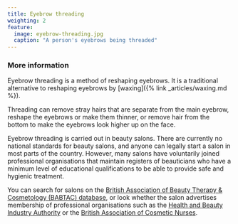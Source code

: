 ```yaml
---
title: Eyebrow threading
weighting: 2
feature:
  image: eyebrow-threading.jpg
  caption: "A person's eyebrows being threaded"
---
```


### More information

Eyebrow threading is a method of reshaping eyebrows. It is a traditional alternative to reshaping eyebrows by [waxing]({% link _articles/waxing.md %}).

Threading can remove stray hairs that are separate from the main eyebrow, reshape the eyebrows or make them thinner, or  remove hair from the bottom to make the eyebrows look higher up on the face.

Eyebrow threading is carried out in beauty salons. There are currently no national standards for beauty salons, and anyone can legally start a salon in most parts of the country. However, many salons have voluntarily joined professional organisations that maintain registers of beauticians who have a minimum level of educational qualifications to be able to provide safe and hygienic treatment. 

You can search for salons on the [British Association of Beauty Therapy & Cosmetology (BABTAC) database](https://www.babtac.com/salons), or look whether the salon advertises membership of professional organisations such as the [Health and Beauty Industry Authority](https://habia.org/) or the [British Association of Cosmetic Nurses](https://www.bacn.org.uk/).